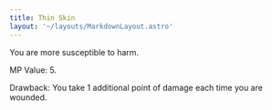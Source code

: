 ```yaml
---
title: Thin Skin
layout: '~/layouts/MarkdownLayout.astro'
---
```

You are more susceptible to harm.

MP Value: 5.

Drawback: You take 1 additional point of damage each time you are wounded.

